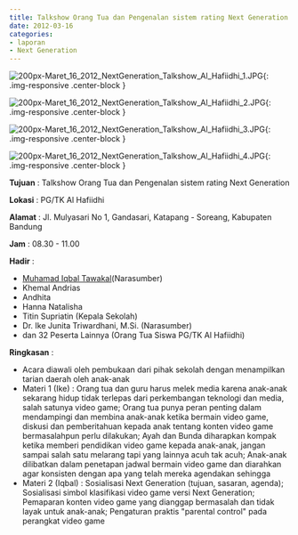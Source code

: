 ```yaml
---
title: Talkshow Orang Tua dan Pengenalan sistem rating Next Generation
date: 2012-03-16
categories:
- laporan
- Next Generation
---
```



![200px-Maret_16_2012_NextGeneration_Talkshow_Al_Hafiidhi_1.JPG](/uploads/200px-Maret_16_2012_NextGeneration_Talkshow_Al_Hafiidhi_1.JPG){: .img-responsive .center-block }

![200px-Maret_16_2012_NextGeneration_Talkshow_Al_Hafiidhi_2.JPG](/uploads/200px-Maret_16_2012_NextGeneration_Talkshow_Al_Hafiidhi_2.JPG){: .img-responsive .center-block }

![200px-Maret_16_2012_NextGeneration_Talkshow_Al_Hafiidhi_3.JPG](/uploads/200px-Maret_16_2012_NextGeneration_Talkshow_Al_Hafiidhi_3.JPG){: .img-responsive .center-block }

![200px-Maret_16_2012_NextGeneration_Talkshow_Al_Hafiidhi_4.JPG](/uploads/200px-Maret_16_2012_NextGeneration_Talkshow_Al_Hafiidhi_4.JPG){: .img-responsive .center-block }


**Tujuan** : Talkshow Orang Tua dan Pengenalan sistem rating Next Generation

**Lokasi** : PG/TK Al Hafiidhi 

**Alamat** : Jl. Mulyasari No 1, Gandasari, Katapang - Soreang, Kabupaten Bandung 

**Jam** : 08.30 - 11.00 

**Hadir** :
* [Muhamad Iqbal Tawakal](wiki.ciptamedia.org/wiki/Muhamad_Iqbal_Tawakal)(Narasumber)
* Khemal Andrias
* Andhita
* Hanna Natalisha
* Titin Supriatin (Kepala Sekolah)
* Dr. Ike Junita Triwardhani, M.Si. (Narasumber)
* dan 32 Peserta Lainnya (Orang Tua Siswa PG/TK Al Hafiidhi)

**Ringkasan** :
* Acara diawali oleh pembukaan dari pihak sekolah dengan menampilkan tarian daerah oleh anak-anak
* Materi 1 (Ike) : Orang tua dan guru harus melek media karena anak-anak sekarang hidup tidak terlepas dari perkembangan teknologi dan media, salah satunya video game; Orang tua punya peran penting dalam mendampingi dan membina anak-anak ketika bermain video game, diskusi dan pemberitahuan kepada anak tentang konten video game bermasalahpun perlu dilakukan; Ayah dan Bunda diharapkan kompak ketika memberi pendidikan video game kepada anak-anak, jangan sampai salah satu melarang tapi yang lainnya acuh tak acuh; Anak-anak dilibatkan dalam penetapan jadwal bermain video game dan diarahkan agar konsisten dengan apa yang telah mereka agendakan sehingga 
* Materi 2 (Iqbal) : Sosialisasi Next Generation (tujuan, sasaran, agenda); Sosialisasi simbol klasifikasi video game versi Next Generation; Pemaparan konten video game yang dianggap bermasalah dan tidak layak untuk anak-anak; Pengaturan praktis "parental control" pada perangkat video game
